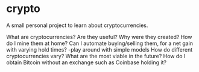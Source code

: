 # crypto
A small personal project to learn about cryptocurrencies.

What are cryptocurrencies?
Are they useful? Why were they created?
How do I mine them at home?
Can I automate buying/selling them, for a net gain with varying hold times?
-play around with simple models
How do different cryptocurrencies vary?
What are the most viable in the future?
How do I obtain Bitcoin without an exchange such as Coinbase holding it?


